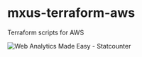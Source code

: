 # mxus-terraform-aws
Terraform scripts for AWS


<img class="statcounter"
src="https://c.statcounter.com/13168258/0/fd256643/1/"
alt="Web Analytics Made Easy - Statcounter"
/>
